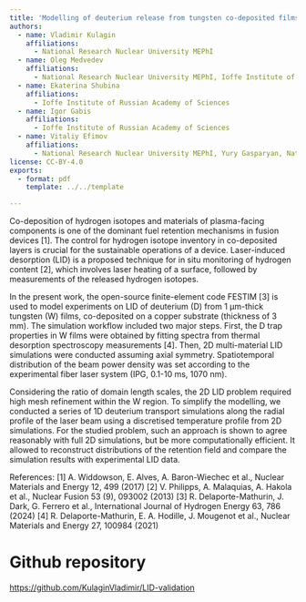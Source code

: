 ```yaml
---
title: 'Modelling of deuterium release from tungsten co-deposited films induced by laser heating'
authors:
  - name: Vladimir Kulagin
    affiliations:
      - National Research Nuclear University MEPhI
  - name: Oleg Medvedev
    affiliations:
      - National Research Nuclear University MEPhI, Ioffe Institute of Russian Academy of Sciences
  - name: Ekaterina Shubina
    affiliations:
      - Ioffe Institute of Russian Academy of Sciences
  - name: Igor Gabis
    affiliations:
      - Ioffe Institute of Russian Academy of Sciences
  - name: Vitaliy Efimov
    affiliations:
      - National Research Nuclear University MEPhI, Yury Gasparyan, National Research Nuclear University MEPhI
license: CC-BY-4.0
exports:
  - format: pdf
    template: ../../template

---
```


Co-deposition of hydrogen isotopes and materials of plasma-facing components is one of the dominant fuel retention mechanisms in fusion devices [1]. The control for hydrogen isotope inventory in co-deposited layers is crucial for the sustainable operations of a device. Laser-induced desorption (LID) is a proposed technique for in situ monitoring of hydrogen content [2], which involves laser heating of a surface, followed by measurements of the released hydrogen isotopes.

In the present work, the open-source finite-element code FESTIM [3] is used to model experiments on LID of deuterium (D) from 1 μm-thick tungsten (W) films, co-deposited on a copper substrate (thickness of 3 mm). The simulation workflow included two major steps. First, the D trap properties in W films were obtained by fitting spectra from thermal desorption spectroscopy measurements [4]. Then, 2D multi-material LID simulations were conducted assuming axial symmetry. Spatiotemporal distribution of the beam power density was set according to the experimental fiber laser system (IPG, 0.1-10 ms, 1070 nm).

Considering the ratio of domain length scales, the 2D LID problem required high mesh refinement within the W region. To simplify the modelling, we conducted a series of 1D deuterium transport simulations along the radial profile of the laser beam using a discretised temperature profile from 2D simulations. For the studied problem, such an approach is shown to agree reasonably with full 2D simulations, but be more computationally efficient. It allowed to reconstruct distributions of the retention field and compare the simulation results with experimental LID data.

References:
[1] A. Widdowson, E. Alves, A. Baron-Wiechec et al., Nuclear Materials and Energy 12, 499 (2017)
[2] V. Philipps, A. Malaquias, A. Hakola et al., Nuclear Fusion 53 (9), 093002 (2013)
[3] R. Delaporte-Mathurin, J. Dark, G. Ferrero et al., International Journal of Hydrogen Energy 63, 786 (2024)
[4] R. Delaporte-Mathurin, E. A. Hodille, J. Mougenot et al., Nuclear Materials and Energy 27, 100984 (2021)


# Github repository
https://github.com/KulaginVladimir/LID-validation

